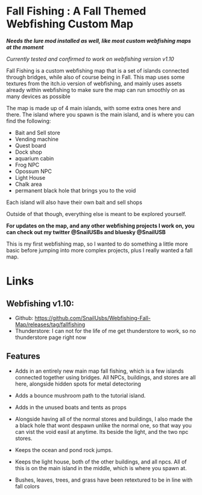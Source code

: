 # Fall Fishing : A Fall Themed Webfishing Custom Map
***Needs the lure mod installed as well, like most custom webfishing maps at the moment***

*Currently tested and confirmed to work on webfishing version v1.10*

Fall Fishing is a custom webfishing map that is a set of islands connected through bridges, while also of course being in Fall. This map uses some textures from the itch.io version of webfishing, and mainly uses assets already within webfishing to make sure the map can run smoothly on as many devices as possible 

The map is made up of 4 main islands, with some extra ones here and there. The island where you spawn is the main island, and is where you can find the following:
- Bait and Sell store
- Vending machine
- Quest board
- Dock shop
- aquarium cabin
- Frog NPC
- Opossum NPC
- Light House
- Chalk area
- permanent black hole that brings you to the void

Each island will also have their own bait and sell shops

Outside of that though, everything else is meant to be explored yourself.

**For updates on the map, and any other webfishing projects I work on, you can check out my twitter @SnailUSBs and bluesky @SnailUSB** 

This is my first webfishing map, so I wanted to do something a little more basic before jumping into more complex projects, plus I really wanted a fall map. 

# Links
## Webfishing v1.10:
- Github: https://github.com/SnailUsbs/Webfishing-Fall-Map/releases/tag/fallfishing
- Thunderstore: I can not for the life of me get thunderstore to work, so no thunderstore page right now

## Features
- Adds in an entirely new main map fall fishing, which is a few islands connected together using bridges. All NPCs, buildings, and stores are all here, alongside hidden spots for metal detectoring

- Adds a bounce mushroom path to the tutorial island.

- Adds in the unused boats and tents as props

- Alongside having all of the normal stores and buildings, I also made the a black hole that wont despawn unlike the normal one, so that way you can vist the void easil at anytime. Its beside the light, and the two npc stores. 

- Keeps the ocean and pond rock jumps.

- Keeps the light house, both of the other buildings, and all npcs. All of this is on the main island in the middle, which is where you spawn at. 

- Bushes, leaves, trees, and grass have been retextured to be in line with fall colors
